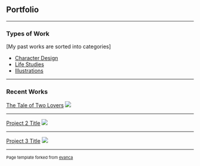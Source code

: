 ## Portfolio

---
### Types of Work

[My past works are sorted into categories]

- [Character Design](http://example.com/)
- [Life Studies](http://example.com/)
- [Illustrations](http://example.com/)

---

### Recent Works 

[The Tale of Two Lovers](/sample_page)
<img src="images/dummy_thumbnail.jpg?raw=true"/>

---
[Project 2 Title](/pdf/sample_presentation.pdf)
<img src="images/dummy_thumbnail.jpg?raw=true"/>

---
[Project 3 Title](http://example.com/)
<img src="images/dummy_thumbnail.jpg?raw=true"/>

---
<p style="font-size:11px">Page template forked from <a href="https://github.com/evanca/quick-portfolio">evanca</a></p>
<!-- Remove above link if you don't want to attibute -->
